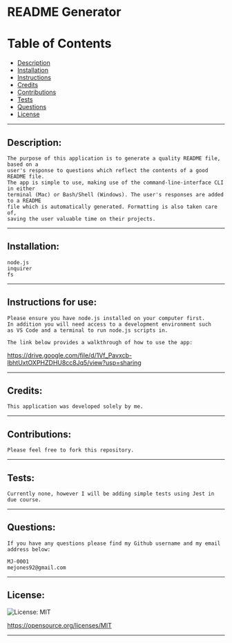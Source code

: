 
  # README Generator

  # Table of Contents
  - [Description](#description)
  - [Installation](#install)
  - [Instructions](#instructions)
  - [Credits](#credits)
  - [Contributions](#contributions)
  - [Tests](#tests)
  - [Questions](#questions)
  - [License](#license)
  ---

  ## Description:
  ```
  The purpose of this application is to generate a quality README file, based on a
  user's response to questions which reflect the contents of a good README file. 
  The app is simple to use, making use of the command-line-interface CLI in either
  terminal (Mac) or Bash/Shell (Windows). The user's responses are added to a README
  file which is automatically generated. Formatting is also taken care of, 
  saving the user valuable time on their projects.
  ```
  ---

  ## Installation:
  ```
  node.js  
  inquirer  
  fs
  ```

  ---
  ## Instructions for use:
  ```
  Please ensure you have node.js installed on your computer first. 
  In addition you will need access to a development environment such 
  as VS Code and a terminal to run node.js scripts in.

  The link below provides a walkthrough of how to use the app:
  ```
  https://drive.google.com/file/d/1Vf_Pavxcb-IbhtUxtOXPHZDHU8cc8Jq5/view?usp=sharing
  

  ---
  ## Credits:
  ```
  This application was developed solely by me.
  ```

  ---
  ## Contributions:
  ```
  Please feel free to fork this repository. 
  ```

  ---
  ## Tests:
  ```  
  Currently none, however I will be adding simple tests using Jest in due course.
  ```
  
  ---
  ## Questions:  
  ```
  If you have any questions please find my Github username and my email address below:  
  
  MJ-0001  
  mejones92@gmail.com
  ```
  ---
  ## License:  
  
  ![License: MIT](https://img.shields.io/badge/License-MIT-yellow.svg)  

  https://opensource.org/licenses/MIT
  
  ---